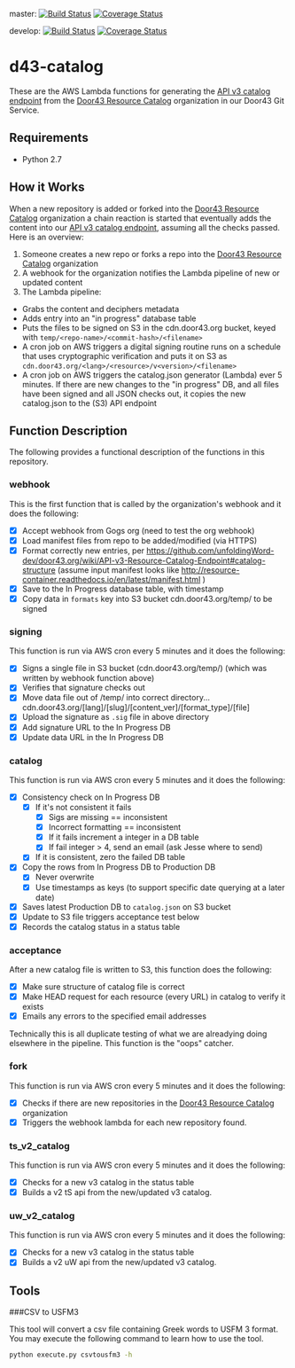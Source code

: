 master:
[![Build Status](https://travis-ci.org/unfoldingWord-dev/d43-catalog.svg?branch=master)](https://travis-ci.org/unfoldingWord-dev/d43-catalog) 
[![Coverage Status](https://coveralls.io/repos/github/unfoldingWord-dev/d43-catalog/badge.svg?branch=master)](https://coveralls.io/github/unfoldingWord-dev/d43-catalog?branch=master)

develop:
[![Build Status](https://travis-ci.org/unfoldingWord-dev/d43-catalog.svg?branch=develop)](https://travis-ci.org/unfoldingWord-dev/d43-catalog) 
[![Coverage Status](https://coveralls.io/repos/github/unfoldingWord-dev/d43-catalog/badge.svg?branch=develop)](https://coveralls.io/github/unfoldingWord-dev/d43-catalog?branch=develop)

# d43-catalog

These are the AWS Lambda functions for generating the [API v3 catalog endpoint](https://api.door43.org/v3/catalog) from the [Door43 Resource Catalog](https://git.door43.org/Door43-Catalog) organization in our Door43 Git Service.


## Requirements
* Python 2.7

## How it Works

When a new repository is added or forked into the [Door43 Resource Catalog](https://git.door43.org/Door43-Catalog) organization a chain reaction is started that eventually adds the content into our [API v3 catalog endpoint](https://api.door43.org/v3/catalog), assuming all the checks passed.  Here is an overview:

1. Someone creates a new repo or forks a repo into the [Door43 Resource Catalog](https://git.door43.org/Door43-Catalog) organization
1. A webhook for the organization notifies the Lambda pipeline of new or updated content
1. The Lambda pipeline:
  * Grabs the content and deciphers metadata
  * Adds entry into an "in progress" database table
  * Puts the files to be signed on S3 in the cdn.door43.org bucket, keyed with `temp/<repo-name>/<commit-hash>/<filename>`
  * A cron job on AWS triggers a digital signing routine runs on a schedule that uses cryptographic verification and puts it on S3 as `cdn.door43.org/<lang>/<resource>/v<version>/<filename>`
  * A cron job on AWS triggers the catalog.json generator (Lambda) ever 5 minutes. If there are new changes to the "in progress" DB, and all files have been signed and all JSON checks out, it copies the new catalog.json to the (S3) API endpoint

## Function Description

The following provides a functional description of the functions in this repository.

### webhook 

This is the first function that is called by the organization's webhook and it does the following:

* [x] Accept webhook from Gogs org (need to test the org webhook)
* [x] Load manifest files from repo to be added/modified (via HTTPS)
* [x] Format correctly new entries, per https://github.com/unfoldingWord-dev/door43.org/wiki/API-v3-Resource-Catalog-Endpoint#catalog-structure (assume input manifest looks like http://resource-container.readthedocs.io/en/latest/manifest.html )
* [x] Save to the In Progress database table, with timestamp
* [x] Copy data in `formats` key into S3 bucket cdn.door43.org/temp/ to be signed

### signing

This function is run via AWS cron every 5 minutes and it does the following:

- [x] Signs a single file in S3 bucket (cdn.door43.org/temp/) (which was written by webhook function above)
- [x] Verifies that signature checks out
- [x] Move data file out of /temp/ into correct directory... cdn.door43.org/[lang]/[slug]/[content_ver]/[format_type]/[file]
- [x] Upload the signature as `.sig` file in above directory
- [x] Add signature URL to the In Progress DB
- [x] Update data URL in the In Progress DB

### catalog

This function is run via AWS cron every 5 minutes and it does the following:

- [x] Consistency check on In Progress DB
  - [x] If it's not consistent it fails
    - [x] Sigs are missing == inconsistent
    - [x] Incorrect formatting ==  inconsistent
    - [x] If it fails increment a integer in a DB table
    - [x] If fail integer > 4, send an email (ask Jesse where to send)
  - [x] If it is consistent, zero the failed DB table
- [x] Copy the rows from In Progress DB to Production DB
  - [x] Never overwrite
  - [x] Use timestamps as keys (to support specific date querying at a later date)
- [x] Saves latest Production DB to `catalog.json` on S3 bucket
- [x] Update to S3 file triggers acceptance test below
- [x] Records the catalog status in a status table

### acceptance

After a new catalog file is written to S3, this function does the following:

- [x] Make sure structure of catalog file is correct
- [x] Make HEAD request for each resource (every URL) in catalog to verify it exists
- [x] Emails any errors to the specified email addresses

Technically this is all duplicate testing of what we are alreadying doing elsewhere in the pipeline.  This function is the "oops" catcher.

### fork

This function is run via AWS cron every 5 minutes and it does the following:

- [x] Checks if there are new repositories in the [Door43 Resource Catalog](https://git.door43.org/Door43-Catalog) organization
- [x] Triggers the webhook lambda for each new repository found.

### ts_v2_catalog

This function is run via AWS cron every 5 minutes and it does the following:

- [x] Checks for a new v3 catalog in the status table
- [x] Builds a v2 tS api from the new/updated v3 catalog.

### uw_v2_catalog

This function is run via AWS cron every 5 minutes and it does the following:

- [x] Checks for a new v3 catalog in the status table
- [x] Builds a v2 uW api from the new/updated v3 catalog.

## Tools

###CSV to USFM3

This tool will convert a csv file containing Greek words to USFM 3 format.
You may execute the following command to learn how to use the tool.

```bash
python execute.py csvtousfm3 -h
```